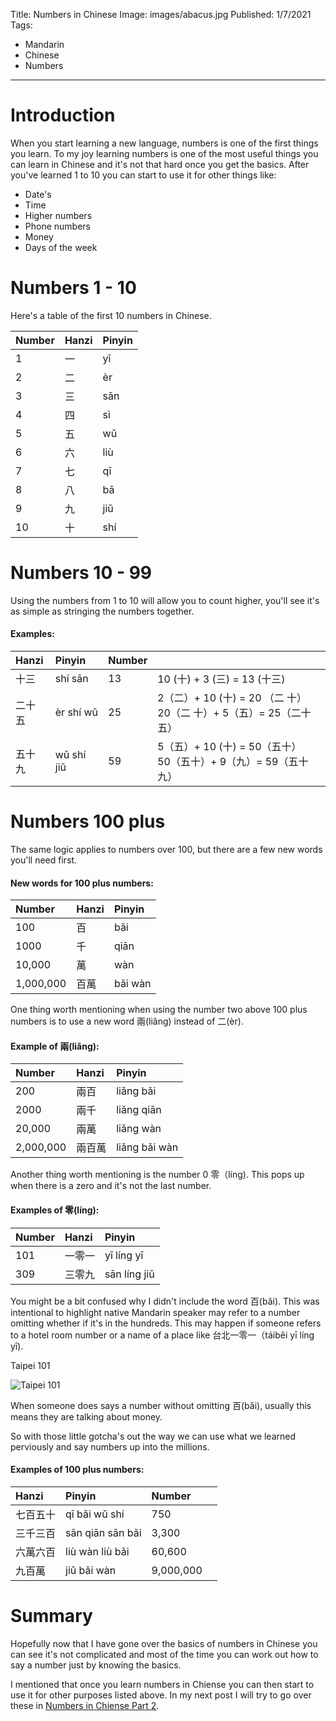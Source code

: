 Title: Numbers in Chinese
Image: images/abacus.jpg
Published: 1/7/2021
Tags: 
- Mandarin
- Chinese
- Numbers
---
# Introduction

When you start learning a new language, numbers is one of the first things you learn. To my joy learning numbers is one of the most useful things you can learn in Chinese and it's not that hard once you get the basics. After you've learned 1 to 10 you can start to use it for other things like:

- Date's
- Time
- Higher numbers
- Phone numbers
- Money
- Days of the week

# Numbers 1 - 10
Here's a table of the first 10 numbers in Chinese.

|Number|Hanzi|Pinyin|
|:-|:-|:-|
| 1 | 一 | yī |
| 2 | 二 | èr | 
| 3 | 三 | sān |
| 4 | 四 | sì | 
| 5 | 五 | wǔ | 
| 6 | 六 | liù | 
| 7 | 七 | qī | 
| 8 | 八 | bā |
| 9 | 九 | jiǔ |
| 10 | 十 | shí |

# Numbers 10 - 99 

Using the numbers from 1 to 10 will allow you to count higher, you'll see it's as simple as stringing the numbers together.

#### Examples:

|Hanzi|Pinyin|Number||
|:-|:-|:-|:-|
| 十三 | shí sān | 13| 10 (十) + 3 (三) = 13 (十三) |
| 二十五 | èr shí wǔ | 25| 2（二）+ 10 (十) = 20 （二 十）<br> 20（二 十）+ 5（五）= 25（二十五）
| 五十九 | wǔ shí jiǔ | 59| 5（五）+ 10 (十) = 50（五十）<br> 50（五十）+ 9（九）= 59（五十九）

# Numbers 100 plus

The same logic applies to numbers over 100, but there are a few new words you'll need first.

#### New words for 100 plus numbers:

|Number|Hanzi|Pinyin|
|:-|:-|:-|
| 100 | 百 | bǎi |
| 1000 | 千 | qiān | 
| 10,000 | 萬 | wàn | 
| 1,000,000 | 百萬 | bǎi wàn | 

One thing worth mentioning when using the number two above 100 plus numbers is to use a new word 兩(liǎng) instead of 二(èr).

#### Example of 兩(liǎng):

|Number|Hanzi|Pinyin|
|:-|:-|:-|
| 200 | 兩百 | liǎng bǎi |
| 2000 | 兩千 | liǎng qiān | 
| 20,000 | 兩萬 | liǎng wàn | 
| 2,000,000 | 兩百萬 | liǎng bǎi wàn | 

Another thing worth mentioning is the number 0 零（líng). This pops up when there is a zero and it's not the last number.

#### Examples of 零(líng):

|Number|Hanzi|Pinyin|
|:-|:-|:-|
| 101 | 一零一  | yī líng yī |
| 309 | 三零九 | sān líng jiǔ |

You might be a bit confused why I didn't include the word 百(bǎi). This was intentional to highlight native Mandarin speaker may refer to a number omitting whether if it's in the hundreds. This may happen if someone refers to a hotel room number or a name of a place like 台北一零一（táiběi yī líng yī).

Taipei 101

![Taipei 101](/posts/images/taipei_101.jpg)

When someone does says a number without omitting
百(bǎi), usually this means they are talking about money.

So with those little gotcha's out the way we can use what we learned perviously and say numbers up into the millions.

#### Examples of 100 plus numbers:

|Hanzi|Pinyin|Number||
|:-|:-|:-|:-|
| 七百五十 | qī bǎi wǔ shí | 750 | 
| 三千三百 | sān qiān sān bǎi | 3,300 | 
| 六萬六百 |  liù wàn liù bǎi | 60,600 | 
| 九百萬 | jiǔ bǎi wàn| 9,000,000| 

# Summary

Hopefully now that I have gone over the basics of numbers in Chinese you can see it's not complicated and most of the time you can work out how to say a number just by knowing the basics. 

I mentioned that once you learn numbers in Chiense you can then start to use it for other purposes listed above. In my next post I will try to go over these in [Numbers in Chiense Part 2](/posts/numbers-in-chinese-part-2).